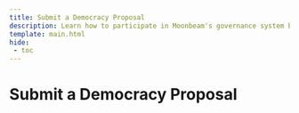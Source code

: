 ```yaml
---
title: Submit a Democracy Proposal
description: Learn how to participate in Moonbeam's governance system by following step-by-step guides on how to propose actions/changes by submitting a Democracy Proposal.
template: main.html
hide: 
 - toc
---
```


<h1 class='subsection-title'>Submit a Democracy Proposal</h1>
<div class='subsection-wrapper'></div>